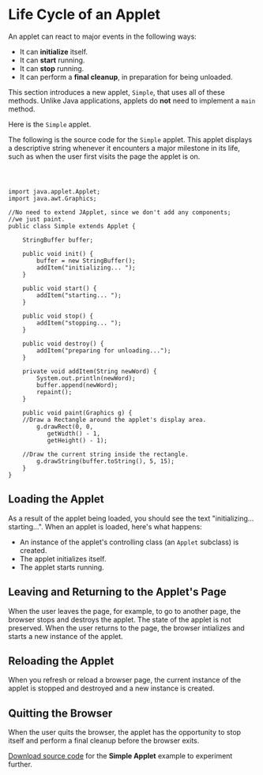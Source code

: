 
# Life Cycle of an Applet

An applet can react to major events in the following ways:

- It can **initialize** itself.
- It can **start** running.
- It can **stop** running.
- It can perform a **final cleanup**, in preparation for being unloaded.

This section introduces a new applet, `Simple`, that uses all of these methods. Unlike Java applications, applets do **not** need to implement a `main` method.

Here is the `Simple` applet.

The following is the source code for the `Simple` applet. This applet displays a descriptive string whenever it encounters a major milestone in its life, such as when the user first visits the page the applet is on.

```



import java.applet.Applet;
import java.awt.Graphics;

//No need to extend JApplet, since we don't add any components;
//we just paint.
public class Simple extends Applet {

    StringBuffer buffer;

    public void init() {
        buffer = new StringBuffer();
        addItem("initializing... ");
    }

    public void start() {
        addItem("starting... ");
    }

    public void stop() {
        addItem("stopping... ");
    }

    public void destroy() {
        addItem("preparing for unloading...");
    }

    private void addItem(String newWord) {
        System.out.println(newWord);
        buffer.append(newWord);
        repaint();
    }

    public void paint(Graphics g) {
	//Draw a Rectangle around the applet's display area.
        g.drawRect(0, 0, 
		   getWidth() - 1,
		   getHeight() - 1);

	//Draw the current string inside the rectangle.
        g.drawString(buffer.toString(), 5, 15);
    }
}

```

## <a name="loading" id="loading">Loading the Applet</a>

As a result of the applet being loaded, you should see the text "initializing... starting...". When an applet is loaded, here's what happens:

- An instance of the applet's controlling class (an `Applet` subclass) is created.
- The applet initializes itself.
- The applet starts running.

## <a name="leaving" id="leaving">Leaving and Returning to the Applet's Page</a>

When the user leaves the page, for example, to go to another page, the browser stops and destroys the applet. The state of the applet is not preserved. When the user returns to the page, the browser intializes and starts a new instance of the applet.

## <a name="reloading" id="reloading">Reloading the Applet</a>

When you refresh or reload a browser page, the current instance of the applet is stopped and destroyed and a new instance is created.

## <a name="quitting" id="quitting">Quitting the Browser</a>

When the user quits the browser, the applet has the opportunity to stop itself and perform a final cleanup before the browser exits.


[Download source code](examplesIndex.html#Simple) for the **Simple Applet** example to experiment further.
